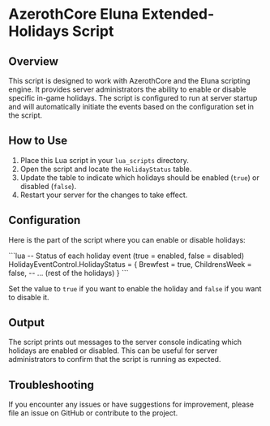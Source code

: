 # AzerothCore Eluna Extended-Holidays Script

## Overview

This script is designed to work with AzerothCore and the Eluna scripting engine. It provides server administrators the ability to enable or disable specific in-game holidays. The script is configured to run at server startup and will automatically initiate the events based on the configuration set in the script.

## How to Use

1. Place this Lua script in your `lua_scripts` directory.
2. Open the script and locate the `HolidayStatus` table.
3. Update the table to indicate which holidays should be enabled (`true`) or disabled (`false`).
4. Restart your server for the changes to take effect.

## Configuration

Here is the part of the script where you can enable or disable holidays:

\`\`\`lua
-- Status of each holiday event (true = enabled, false = disabled)
HolidayEventControl.HolidayStatus = {
    Brewfest = true,
    ChildrensWeek = false,
    -- ... (rest of the holidays)
}
\`\`\`

Set the value to `true` if you want to enable the holiday and `false` if you want to disable it.

## Output

The script prints out messages to the server console indicating which holidays are enabled or disabled. This can be useful for server administrators to confirm that the script is running as expected.

## Troubleshooting

If you encounter any issues or have suggestions for improvement, please file an issue on GitHub or contribute to the project.
